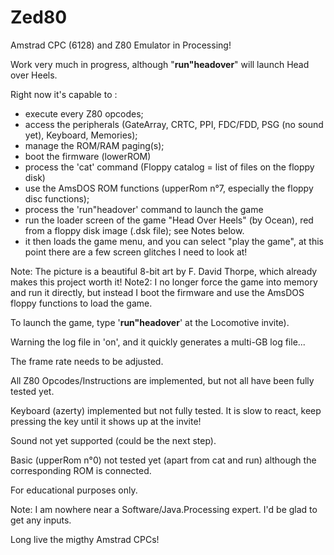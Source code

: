 # Zed80

Amstrad CPC (6128) and Z80 Emulator in Processing!

Work very much in progress, although "**run"headover**" will launch Head over Heels.

Right now it's capable to :
* execute every Z80 opcodes;
* access the peripherals (GateArray, CRTC, PPI, FDC/FDD, PSG (no sound yet), Keyboard, Memories);
* manage the ROM/RAM paging(s);
* boot the firmware (lowerROM)
* process the 'cat' command (Floppy catalog = list of files on the floppy disk)
* use the AmsDOS ROM functions (upperRom n°7, especially the floppy disc functions);
* process the 'run"headover' command to launch the game
* run the loader screen of the game "Head Over Heels" (by Ocean), red from a floppy disk image (.dsk file); see Notes below.
* it then loads the game menu, and you can select "play the game", at this point there are a few screen glitches I need to look at!

Note: The picture is a beautiful 8-bit art by F. David Thorpe, which already makes this project worth it!
Note2: I no longer force the game into memory and run it directly, but instead I boot the firmware and use the AmsDOS floppy functions to load the game.

To launch the game, type '**run"headover**' at the Locomotive invite).

Warning the log file in 'on', and it quickly generates a multi-GB log file...

The frame rate needs to be adjusted.

All Z80 Opcodes/Instructions are implemented, but not all have been fully tested yet.

Keyboard (azerty) implemented but not fully tested. It is slow to react, keep pressing the key until it shows up at the invite!

Sound not yet supported (could be the next step).

Basic (upperRom n°0) not tested yet (apart from cat and run) although the corresponding ROM is connected.

For educational purposes only.

Note: I am nowhere near a Software/Java.Processing expert. I'd be glad to get any inputs.


Long live the migthy Amstrad CPCs!
